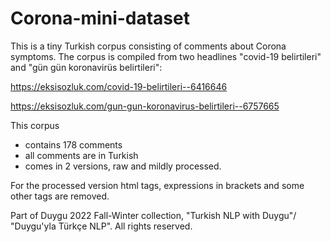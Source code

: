 # Corona-mini-dataset

This is a tiny Turkish corpus consisting of comments about Corona symptoms. The corpus is compiled from two headlines "covid-19 belirtileri" and "gün gün koronavirüs belirtileri": 

https://eksisozluk.com/covid-19-belirtileri--6416646  

https://eksisozluk.com/gun-gun-koronavirus-belirtileri--6757665

This corpus 

- contains 178 comments
- all comments are in Turkish
- comes in 2 versions, raw and mildly processed.

For the processed version html tags, expressions in brackets and some other tags are removed.

Part of Duygu 2022 Fall-Winter collection, "Turkish NLP with Duygu"/ "Duygu'yla Türkçe NLP". All rights reserved.

